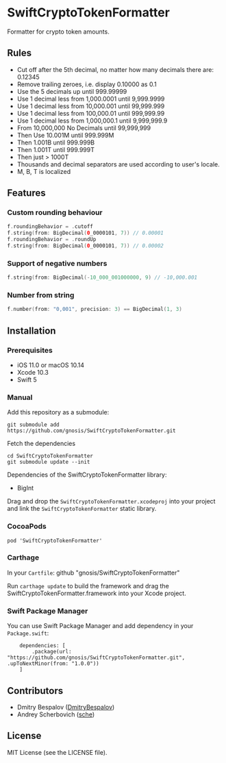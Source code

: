 # SwiftCryptoTokenFormatter
Formatter for crypto token amounts.

## Rules
- Cut off after the 5th decimal, no matter how many decimals there are: 0.12345
- Remove trailing zeroes, i.e. display 0.10000 as 0.1
- Use the 5 decimals up until 999.99999
- Use 1 decimal less from 1,000.0001 until 9,999.9999
- Use 1 decimal less from 10,000.001 until 99,999.999
- Use 1 decimal less from 100,000.01 until 999,999.99
- Use 1 decimal less from 1,000,000.1 until 9,999,999.9
- From 10,000,000 No Decimals until 99,999,999
- Then Use 10.001M until 999.999M
- Then 1.001B until 999.999B
- Then 1.001T until 999.999T
- Then just > 1000T
- Thousands and decimal separators are used according to user's locale.
- M, B, T is localized

## Features

### Custom rounding behaviour
```Swift
f.roundingBehavior = .cutoff
f.string(from: BigDecimal(0_0000101, 7)) // 0.00001
f.roundingBehavior = .roundUp
f.string(from: BigDecimal(0_0000101, 7)) // 0.00002
```

### Support of negative numbers
```Swift
f.string(from: BigDecimal(-10_000_001000000, 9) // -10,000.001
```

### Number from string
```Swift
f.number(from: "0,001", precision: 3) == BigDecimal(1, 3)
```

## Installation

### Prerequisites

- iOS 11.0 or macOS 10.14
- Xcode 10.3
- Swift 5



### Manual

Add this repository as a submodule:

```
git submodule add https://github.com/gnosis/SwiftCryptoTokenFormatter.git
```

Fetch the dependencies

```
cd SwiftCryptoTokenFormatter
git submodule update --init
```

Dependencies of the SwiftCryptoTokenFormatter library:
- BigInt

Drag and drop the `SwiftCryptoTokenFormatter.xcodeproj` into your project and link the `SwiftCryptoTokenFormatter` static library.

### CocoaPods

```
pod 'SwiftCryptoTokenFormatter'
```

### Carthage

In your `Cartfile`:
github "gnosis/SwiftCryptoTokenFormatter"

Run `carthage update` to build the framework and drag the SwiftCryptoTokenFormatter.framework into your Xcode project.

### Swift Package Manager

You can use Swift Package Manager and add dependency in your `Package.swift`:
```
    dependencies: [
        .package(url: "https://github.com/gnosis/SwiftCryptoTokenFormatter.git", .upToNextMinor(from: "1.0.0"))
    ]
```

## Contributors

* Dmitry Bespalov ([DmitryBespalov](https://github.com/DmitryBespalov))
* Andrey Scherbovich ([sche](https://github.com/sche))

## License

MIT License (see the LICENSE file).
